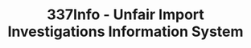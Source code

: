 ---
layout: default
bigquery: https://console.cloud.google.com/bigquery?p=patents-public-data&d=usitc_investigations&page=dataset&project=sheets-management-319211
citation: US International Trade Commission 337Info Unfair Import Investigations Information
  System
contributors: US International Trade Comission
cost: None
description: US International Trade Commission 337Info Unfair Import Investigations
  Information System contains data on investigations done under Section 337. Section
  337 declares the infringement of certain statutory intellectual property rights
  and other forms of unfair competition in import trade to be unlawful practices.
  Most Section 337 investigations involve allegations of patent or registered trademark
  infringement.
documentation: FAQ and tutorial available on the site
last_edit: 04/05/2022, 15:28:41
location: https://pubapps2.usitc.gov/337external/
maintained_by: US International Trade Comission
schema_fields:
- dateCreated
- currentActiveALJ
- teoIdDueDate
- endDateMarkmanHearing
- startDateMarkmanHearing
- markmanHearing
- investigationType
- dateComplaintFiled
- teoIdIssueDate
- aljAssigned
- teoProceedingInvolved
- patentNumbers
- respondent
- copyrightNumbers
- trademarkNumbers
- finalDetViolation
- id
- patentNumber
- docketNo
- htsNumbers
- title
- scheduledStartDateEvidHear
- complainant
- dateOfPublicationFrNotice
- gcAttorney
- investigationTermDate
- invUnfairAct
- issueDateOtherNonFinal
- teoReliefGranted
- targetDate
- finalDetNoViolation
- publication_number
- reportingRequirements
- finalIdOnViolationIssue
- ouiiAttorney
- cafcAppeals
- internalRemand
- scheduledEndDateEvidHear
- ouiiParticipation
- currentStatus
- lastUpdated
- actualStartDateEvidHear
- investigationNo
- finalIdOnViolationDue
- actualEndDateEvidHear
shortname: unfair_import_investigations
tags:
- import
- legal
- trade
timeframe: 2008-2021 (prior to 2008 downloadable as a JSON file)
title: 337Info - Unfair Import Investigations Information System
uuid: 2721f5ec-e599-4890-9265-9706719fc71e
---
